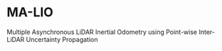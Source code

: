 # MA-LIO
Multiple Asynchronous LiDAR Inertial Odometry using Point-wise Inter-LiDAR Uncertainty Propagation
